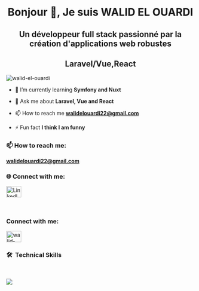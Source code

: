 <h1 align="center">Bonjour 👋, Je suis WALID EL OUARDI</h1>
<h2 align="center">Un développeur full stack passionné par la création d'applications web robustes</h2>
<h2 align="center">Laravel/Vue,React</h2>

<p align="left"> <img src="https://komarev.com/ghpvc/?username=walid-el-ouardi&label=Profile%20views&color=0e75b6&style=flat" alt="walid-el-ouardi" /> </p>



- 🌱 I’m currently learning **Symfony and Nuxt**

- 💬 Ask me about **Laravel, Vue and React**

- 📫 How to reach me **walidelouardi22@gmail.com**

- ⚡ Fun fact **I think I am funny**

<h3>📫 How to reach me:</h3>
<p>
  <b><a href="mailto:walidelouardi22@gmail.com">walidelouardi22@gmail.com</a></b>
</p>

<h3 >🌐 Connect with me:</h3>
<p>
  <a href="www.linkedin.com/in/walid-elouardi" target="_blank">
    <img src="https://raw.githubusercontent.com/rahuldkjain/github-profile-readme-generator/master/src/images/icons/Social/linked-in-alt.svg" alt="LinkedIn" height="30" width="40" />
  </a>
</p>

<br>

<h3 align="left">Connect with me:</h3>
<p align="left">
<a href="https://linkedin.com/in/walid-elouardi" target="blank"><img align="center" src="https://raw.githubusercontent.com/rahuldkjain/github-profile-readme-generator/master/src/images/icons/Social/linked-in-alt.svg" alt="walid-elouardi" height="30" width="40" /></a>
</p>

### <p>🛠 &nbsp;Technical Skills</p>
<br>
<p>
  <a href="https://github.com/neimael">
    <img src="https://skillicons.dev/icons?i=html,css,js,ts,php,tailwind,bootstrap,vue,nuxtjs,pinia,react,redux,laravel,symfony,mysql,linux,postman,git,github"/>
  </a>
</p>
<br><br>

